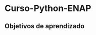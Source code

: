 # Curso-Python-ENAP
<html>
    <head>
      <meta charset="UTF-8">
      </head>
      <body>
       	<h2>Objetivos de aprendizado<h2>
      </body>
</html>
